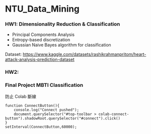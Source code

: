 # NTU_Data_Mining

### HW1: Dimensionality Reduction & Classification
* Principal Components Analysis
* Entropy-based discretization
* Gaussian Naive Bayes algorithm for classification

Dataset: https://www.kaggle.com/datasets/rashikrahmanpritom/heart-attack-analysis-prediction-dataset

### HW2: 


### Final Project MBTI Classification
防止 Colab 斷線
```
function ConnectButton(){
    console.log("Connect pushed");
    document.querySelector("#top-toolbar > colab-connect-button").shadowRoot.querySelector("#connect").click()
}
setInterval(ConnectButton,60000);
```
